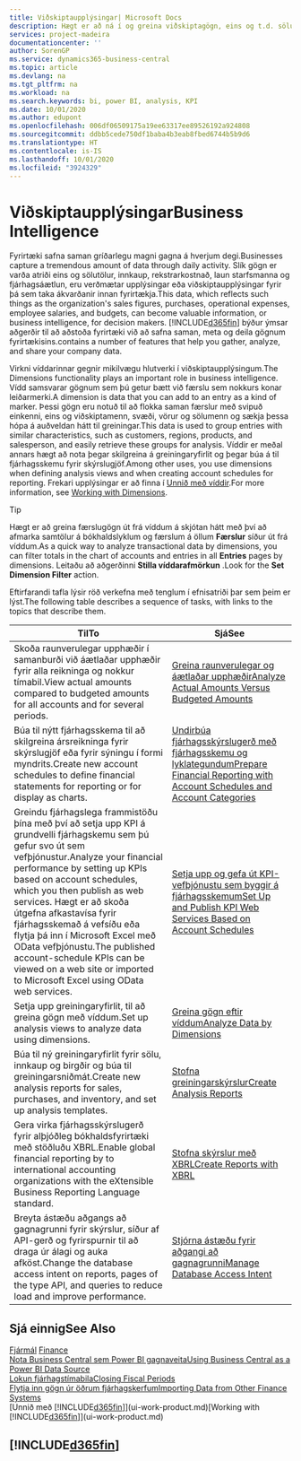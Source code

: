 ```yaml
---
title: Viðskiptaupplýsingar| Microsoft Docs
description: Hægt er að ná í og greina viðskiptagögn, eins og t.d. sölutölur, innkaup, rekstrarkostnað, laun starfsmanna og fjárhagsáætlanir, sem geta verið verðmætar viðskiptaupplýsingar eða hjálpað til við ákvarðanatöku.
services: project-madeira
documentationcenter: ''
author: SorenGP
ms.service: dynamics365-business-central
ms.topic: article
ms.devlang: na
ms.tgt_pltfrm: na
ms.workload: na
ms.search.keywords: bi, power BI, analysis, KPI
ms.date: 10/01/2020
ms.author: edupont
ms.openlocfilehash: 006df06509175a19ee63317ee89526192a924808
ms.sourcegitcommit: ddbb5cede750df1baba4b3eab8fbed6744b5b9d6
ms.translationtype: HT
ms.contentlocale: is-IS
ms.lasthandoff: 10/01/2020
ms.locfileid: "3924329"
---
```

# <a name="business-intelligence"></a><span data-ttu-id="fdd4e-103">Viðskiptaupplýsingar</span><span class="sxs-lookup"><span data-stu-id="fdd4e-103">Business Intelligence</span></span>
<span data-ttu-id="fdd4e-104">Fyrirtæki safna saman gríðarlegu magni gagna á hverjum degi.</span><span class="sxs-lookup"><span data-stu-id="fdd4e-104">Businesses capture a tremendous amount of data through daily activity.</span></span> <span data-ttu-id="fdd4e-105">Slík gögn er varða atriði eins og sölutölur, innkaup, rekstrarkostnað, laun starfsmanna og fjárhagsáætlun, eru verðmætar upplýsingar eða viðskiptaupplýsingar fyrir þá sem taka ákvarðanir innan fyrirtækja.</span><span class="sxs-lookup"><span data-stu-id="fdd4e-105">This data, which reflects such things as the organization's sales figures, purchases, operational expenses, employee salaries, and budgets, can become valuable information, or business intelligence, for decision makers.</span></span> [!INCLUDE[d365fin](includes/d365fin_md.md)] <span data-ttu-id="fdd4e-106">býður ýmsar aðgerðir til að aðstoða fyrirtæki við að safna saman, meta og deila gögnum fyrirtækisins.</span><span class="sxs-lookup"><span data-stu-id="fdd4e-106">contains a number of features that help you gather, analyze, and share your company data.</span></span>

<span data-ttu-id="fdd4e-107">Virkni víddarinnar gegnir mikilvægu hlutverki í viðskiptaupplýsingum.</span><span class="sxs-lookup"><span data-stu-id="fdd4e-107">The Dimensions functionality plays an important role in business intelligence.</span></span> <span data-ttu-id="fdd4e-108">Vídd samsvarar gögnum sem þú getur bætt við færslu sem nokkurs konar leiðarmerki.</span><span class="sxs-lookup"><span data-stu-id="fdd4e-108">A dimension is data that you can add to an entry as a kind of marker.</span></span> <span data-ttu-id="fdd4e-109">Þessi gögn eru notuð til að flokka saman færslur með svipuð einkenni, eins og viðskiptamenn, svæði, vörur og sölumenn og sækja þessa hópa á auðveldan hátt til greiningar.</span><span class="sxs-lookup"><span data-stu-id="fdd4e-109">This data is used to group entries with similar characteristics, such as customers, regions, products, and salesperson, and easily retrieve these groups for analysis.</span></span> <span data-ttu-id="fdd4e-110">Víddir er meðal annars hægt að nota þegar skilgreina á greiningaryfirlit og þegar búa á til fjárhagsskemu fyrir skýrslugjöf.</span><span class="sxs-lookup"><span data-stu-id="fdd4e-110">Among other uses, you use dimensions  when defining analysis views and when creating account schedules for reporting.</span></span> <span data-ttu-id="fdd4e-111">Frekari upplýsingar er að finna í [Unnið með víddir](finance-dimensions.md).</span><span class="sxs-lookup"><span data-stu-id="fdd4e-111">For more information, see [Working with Dimensions](finance-dimensions.md).</span></span>

> [!TIP]
> <span data-ttu-id="fdd4e-112">Hægt er að greina færslugögn út frá víddum á skjótan hátt með því að afmarka samtölur á bókhaldslyklum og færslum á öllum **Færslur** síður út frá víddum.</span><span class="sxs-lookup"><span data-stu-id="fdd4e-112">As a quick way to analyze transactional data by dimensions, you can filter totals in the chart of accounts and entries in all **Entries** pages by dimensions.</span></span> <span data-ttu-id="fdd4e-113">Leitaðu að aðgerðinni **Stilla víddarafmörkun** .</span><span class="sxs-lookup"><span data-stu-id="fdd4e-113">Look for the **Set Dimension Filter** action.</span></span>  

<span data-ttu-id="fdd4e-114">Eftirfarandi tafla lýsir röð verkefna með tenglum í efnisatriði þar sem þeim er lýst.</span><span class="sxs-lookup"><span data-stu-id="fdd4e-114">The following table describes a sequence of tasks, with links to the topics that describe them.</span></span>  

| <span data-ttu-id="fdd4e-115">Til</span><span class="sxs-lookup"><span data-stu-id="fdd4e-115">To</span></span> | <span data-ttu-id="fdd4e-116">Sjá</span><span class="sxs-lookup"><span data-stu-id="fdd4e-116">See</span></span> |
| --- | --- |
|<span data-ttu-id="fdd4e-117">Skoða raunverulegar upphæðir í samanburði við áætlaðar upphæðir fyrir alla reikninga og nokkur tímabil.</span><span class="sxs-lookup"><span data-stu-id="fdd4e-117">View actual amounts compared to budgeted amounts for all accounts and for several periods.</span></span>|[<span data-ttu-id="fdd4e-118">Greina raunverulegar og áætlaðar upphæðir</span><span class="sxs-lookup"><span data-stu-id="fdd4e-118">Analyze Actual Amounts Versus Budgeted Amounts</span></span>](bi-how-analyze-actual-versus-budget.md)|
|<span data-ttu-id="fdd4e-119">Búa til nýtt fjárhagsskema til að skilgreina ársreikninga fyrir skýrslugjöf eða fyrir sýningu í formi myndrits.</span><span class="sxs-lookup"><span data-stu-id="fdd4e-119">Create new account schedules to define financial statements for reporting or for display as charts.</span></span>|[<span data-ttu-id="fdd4e-120">Undirbúa fjárhagsskýrslugerð með fjárhagsskemu og lyklategundum</span><span class="sxs-lookup"><span data-stu-id="fdd4e-120">Prepare Financial Reporting with Account Schedules and Account Categories</span></span>](bi-how-work-account-schedule.md)|
|<span data-ttu-id="fdd4e-121">Greindu fjárhagslega frammistöðu þína með því að setja upp KPI á grundvelli fjárhagskemu sem þú gefur svo út sem vefþjónustur.</span><span class="sxs-lookup"><span data-stu-id="fdd4e-121">Analyze your financial performance by setting up KPIs based on account schedules, which you then publish as web services.</span></span> <span data-ttu-id="fdd4e-122">Hægt er að skoða útgefna afkastavísa fyrir fjárhagsskemað á vefsíðu eða flytja þá inn í Microsoft Excel með OData vefþjónustu.</span><span class="sxs-lookup"><span data-stu-id="fdd4e-122">The published account-schedule KPIs can be viewed on a web site or imported to Microsoft Excel using OData web services.</span></span>|[<span data-ttu-id="fdd4e-123">Setja upp og gefa út KPI-vefþjónustu sem byggir á fjárhagsskemum</span><span class="sxs-lookup"><span data-stu-id="fdd4e-123">Set Up and Publish KPI Web Services Based on Account Schedules</span></span>](bi-how-to-set-up-and-publish-kpi-web-services-based-on-account-schedules.md)|
|<span data-ttu-id="fdd4e-124">Setja upp greiningaryfirlit, til að greina gögn með víddum.</span><span class="sxs-lookup"><span data-stu-id="fdd4e-124">Set up analysis views to analyze data using dimensions.</span></span>|[<span data-ttu-id="fdd4e-125">Greina gögn eftir víddum</span><span class="sxs-lookup"><span data-stu-id="fdd4e-125">Analyze Data by Dimensions</span></span>](bi-how-analyze-data-dimension.md)|
|<span data-ttu-id="fdd4e-126">Búa til ný greiningaryfirlit fyrir sölu, innkaup og birgðir og búa til greiningarsniðmát.</span><span class="sxs-lookup"><span data-stu-id="fdd4e-126">Create new analysis reports for sales, purchases, and inventory, and set up analysis templates.</span></span>|[<span data-ttu-id="fdd4e-127">Stofna greiningarskýrslur</span><span class="sxs-lookup"><span data-stu-id="fdd4e-127">Create Analysis Reports</span></span>](bi-how-create-analysis-views-reports.md)|
|<span data-ttu-id="fdd4e-128">Gera virka fjárhagsskýrslugerð fyrir alþjóðleg bókhaldsfyrirtæki með stöðluðu XBRL.</span><span class="sxs-lookup"><span data-stu-id="fdd4e-128">Enable global financial reporting by to international accounting organizations with the eXtensible Business Reporting Language standard.</span></span>|[<span data-ttu-id="fdd4e-129">Stofna skýrslur með XBRL</span><span class="sxs-lookup"><span data-stu-id="fdd4e-129">Create Reports with XBRL</span></span>](bi-create-reports-with-xbrl.md)|
|<span data-ttu-id="fdd4e-130">Breyta ástæðu aðgangs að gagnagrunni fyrir skýrslur, síður af API-gerð og fyrirspurnir til að draga úr álagi og auka afköst.</span><span class="sxs-lookup"><span data-stu-id="fdd4e-130">Change the database access intent on reports, pages of the type API, and queries to reduce load and improve performance.</span></span>|[<span data-ttu-id="fdd4e-131">Stjórna ástæðu fyrir aðgangi að gagnagrunni</span><span class="sxs-lookup"><span data-stu-id="fdd4e-131">Manage Database Access Intent</span></span>](admin-data-access-intent.md)|

## <a name="see-also"></a><span data-ttu-id="fdd4e-132">Sjá einnig</span><span class="sxs-lookup"><span data-stu-id="fdd4e-132">See Also</span></span>
<span data-ttu-id="fdd4e-133">[Fjármál](finance.md)  </span><span class="sxs-lookup"><span data-stu-id="fdd4e-133">[Finance](finance.md)  </span></span>  
[<span data-ttu-id="fdd4e-134">Nota Business Central sem Power BI gagnaveita</span><span class="sxs-lookup"><span data-stu-id="fdd4e-134">Using Business Central as a Power BI Data Source</span></span>](across-how-use-financials-data-source-powerbi.md)  
[<span data-ttu-id="fdd4e-135">Lokun fjárhagstímabila</span><span class="sxs-lookup"><span data-stu-id="fdd4e-135">Closing Fiscal Periods</span></span>](year-close-years-periods.md)  
[<span data-ttu-id="fdd4e-136">Flytja inn gögn úr öðrum fjárhagskerfum</span><span class="sxs-lookup"><span data-stu-id="fdd4e-136">Importing Data from Other Finance Systems</span></span>](across-import-data-configuration-packages.md)  
<span data-ttu-id="fdd4e-137">[Unnið með [!INCLUDE[d365fin](includes/d365fin_md.md)]](ui-work-product.md)</span><span class="sxs-lookup"><span data-stu-id="fdd4e-137">[Working with [!INCLUDE[d365fin](includes/d365fin_md.md)]](ui-work-product.md)</span></span>

## [!INCLUDE[d365fin](includes/free_trial_md.md)]  
